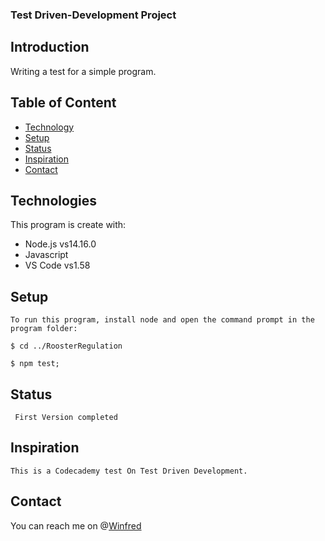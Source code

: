 ### Test Driven-Development Project

## Introduction
   Writing a test for a simple program.
   
## Table of Content
   * [Technology](#technology)
   * [Setup](#setup)
   * [Status](#status)
   * [Inspiration](#inspiration)
   * [Contact](#contact)

## Technologies

  This program is create with:
  * Node.js vs14.16.0
  * Javascript 
  * VS Code vs1.58

## Setup

    To run this program, install node and open the command prompt in the program folder:
 
    $ cd ../RoosterRegulation

    $ npm test;

 ## Status
     First Version completed 

## Inspiration
    This is a Codecademy test On Test Driven Development.

## Contact
 
  You can reach me on @[Winfred](https://www.linkedin.com/in/winfred-tornu-4a616072?lipi=urn%3Ali%3Apage%3Ad_flagship3_profile_view_base_contact_details%3B163Z3c%2FSRfi355%2BZK5Rf%2Bg%3D%3D) 

   
